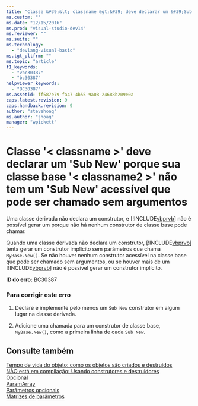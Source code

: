 ```yaml
---
title: "Classe &#39;&lt; classname &gt;&#39; deve declarar um &#39;Sub New&#39; porque sua classe base &#39;&lt; classname2 &gt;&#39; n&#227;o tem um &#39;Sub New&#39; acess&#237;vel que pode ser chamado sem argumentos | Microsoft Docs"
ms.custom: ""
ms.date: "12/15/2016"
ms.prod: "visual-studio-dev14"
ms.reviewer: ""
ms.suite: ""
ms.technology: 
  - "devlang-visual-basic"
ms.tgt_pltfrm: ""
ms.topic: "article"
f1_keywords: 
  - "vbc30387"
  - "bc30387"
helpviewer_keywords: 
  - "BC30387"
ms.assetid: ff587e79-fa47-4b55-9a08-24688b209e0a
caps.latest.revision: 9
caps.handback.revision: 9
author: "stevehoag"
ms.author: "shoag"
manager: "wpickett"
---
```

# Classe &#39;&lt; classname &gt;&#39; deve declarar um &#39;Sub New&#39; porque sua classe base &#39;&lt; classname2 &gt;&#39; n&#227;o tem um &#39;Sub New&#39; acess&#237;vel que pode ser chamado sem argumentos
Uma classe derivada não declara um construtor, e [!INCLUDE[vbprvb](../code-quality/includes/vbprvb_md.md)] não é possível gerar um porque não há nenhum construtor de classe base pode chamar.  
  
 Quando uma classe derivada não declara um construtor, [!INCLUDE[vbprvb](../code-quality/includes/vbprvb_md.md)] tenta gerar um construtor implícito sem parâmetros que chama `MyBase.New()`. Se não houver nenhum construtor acessível na classe base que pode ser chamado sem argumentos, ou se houver mais de um [!INCLUDE[vbprvb](../code-quality/includes/vbprvb_md.md)] não é possível gerar um construtor implícito.  
  
 **ID do erro:** BC30387  
  
### Para corrigir este erro  
  
1.  Declare e implemente pelo menos um `Sub New` construtor em algum lugar na classe derivada.  
  
2.  Adicione uma chamada para um construtor de classe base, `MyBase.New()`, como a primeira linha de cada `Sub New`.  
  
## Consulte também  
 [Tempo de vida do objeto: como os objetos são criados e destruídos](../Topic/Object%20Lifetime:%20How%20Objects%20Are%20Created%20and%20Destroyed%20\(Visual%20Basic\).md)   
 [NÃO está em compilação: Usando construtores e destruidores](http://msdn.microsoft.com/pt-br/548eebe1-86c4-4377-b2f5-447cb8be3d90)   
 [Opcional](/dotnet/visual-basic/language-reference/modifiers/optional)   
 [ParamArray](/dotnet/visual-basic/language-reference/modifiers/paramarray)   
 [Parâmetros opcionais](/dotnet/visual-basic/programming-guide/language-features/procedures/optional-parameters)   
 [Matrizes de parâmetros](/dotnet/visual-basic/programming-guide/language-features/procedures/parameter-arrays)